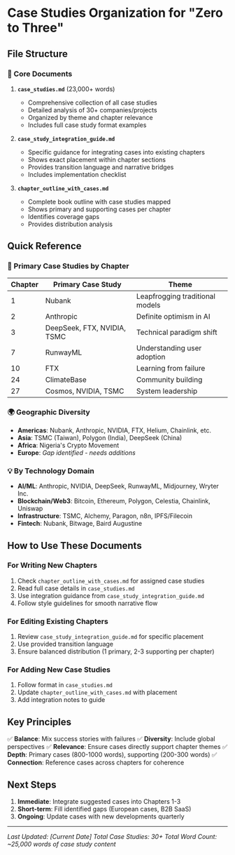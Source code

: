 # Case Studies Organization for "Zero to Three"

## File Structure

### 📁 Core Documents

1. **`case_studies.md`** (23,000+ words)
   - Comprehensive collection of all case studies
   - Detailed analysis of 30+ companies/projects
   - Organized by theme and chapter relevance
   - Includes full case study format examples

2. **`case_study_integration_guide.md`**
   - Specific guidance for integrating cases into existing chapters
   - Shows exact placement within chapter sections
   - Provides transition language and narrative bridges
   - Includes implementation checklist

3. **`chapter_outline_with_cases.md`**
   - Complete book outline with case studies mapped
   - Shows primary and supporting cases per chapter
   - Identifies coverage gaps
   - Provides distribution analysis

## Quick Reference

### 🎯 Primary Case Studies by Chapter

| Chapter | Primary Case Study | Theme |
|---------|-------------------|--------|
| 1 | Nubank | Leapfrogging traditional models |
| 2 | Anthropic | Definite optimism in AI |
| 3 | DeepSeek, FTX, NVIDIA, TSMC | Technical paradigm shift |
| 7 | RunwayML | Understanding user adoption |
| 10 | FTX | Learning from failure |
| 24 | ClimateBase | Community building |
| 27 | Cosmos, NVIDIA, TSMC | System leadership |

### 🌍 Geographic Diversity

- **Americas**: Nubank, Anthropic, NVIDIA, FTX, Helium, Chainlink, etc.
- **Asia**: TSMC (Taiwan), Polygon (India), DeepSeek (China)
- **Africa**: Nigeria's Crypto Movement
- **Europe**: *Gap identified - needs additions*

### 💡 By Technology Domain

- **AI/ML**: Anthropic, NVIDIA, DeepSeek, RunwayML, Midjourney, Wryter Inc.
- **Blockchain/Web3**: Bitcoin, Ethereum, Polygon, Celestia, Chainlink, Uniswap
- **Infrastructure**: TSMC, Alchemy, Paragon, n8n, IPFS/Filecoin
- **Fintech**: Nubank, Bitwage, Baird Augustine

## How to Use These Documents

### For Writing New Chapters
1. Check `chapter_outline_with_cases.md` for assigned case studies
2. Read full case details in `case_studies.md`
3. Use integration guidance from `case_study_integration_guide.md`
4. Follow style guidelines for smooth narrative flow

### For Editing Existing Chapters
1. Review `case_study_integration_guide.md` for specific placement
2. Use provided transition language
3. Ensure balanced distribution (1 primary, 2-3 supporting per chapter)

### For Adding New Case Studies
1. Follow format in `case_studies.md`
2. Update `chapter_outline_with_cases.md` with placement
3. Add integration notes to guide

## Key Principles

✅ **Balance**: Mix success stories with failures
✅ **Diversity**: Include global perspectives
✅ **Relevance**: Ensure cases directly support chapter themes
✅ **Depth**: Primary cases (800-1000 words), supporting (200-300 words)
✅ **Connection**: Reference cases across chapters for coherence

## Next Steps

1. **Immediate**: Integrate suggested cases into Chapters 1-3
2. **Short-term**: Fill identified gaps (European cases, B2B SaaS)
3. **Ongoing**: Update cases with new developments quarterly

---

*Last Updated: [Current Date]*
*Total Case Studies: 30+*
*Total Word Count: ~25,000 words of case study content*
